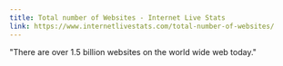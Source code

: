 ```yaml
---
title: Total number of Websites - Internet Live Stats
link: https://www.internetlivestats.com/total-number-of-websites/
---
```

"There are over 1.5 billion websites on the world wide web today."